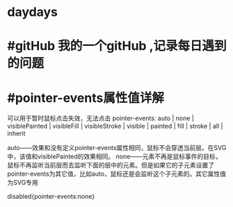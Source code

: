 # daydays


# #gitHub 我的一个gitHub ,记录每日遇到的问题



# #pointer-events属性值详解

可以用于暂时鼠标点击失效，无法点击
pointer-events:  auto | none | visiblePainted | visibleFill | visibleStroke | visible | painted | fill | stroke | all | inherit

auto——效果和没有定义pointer-events属性相同，鼠标不会穿透当前层。在SVG中，该值和visiblePainted的效果相同。
none——元素不再是鼠标事件的目标，鼠标不再监听当前层而去监听下面的层中的元素。但是如果它的子元素设置了pointer-events为其它值，比如auto，鼠标还是会监听这个子元素的。其它属性值为SVG专用

disabled{pointer-events:none}

